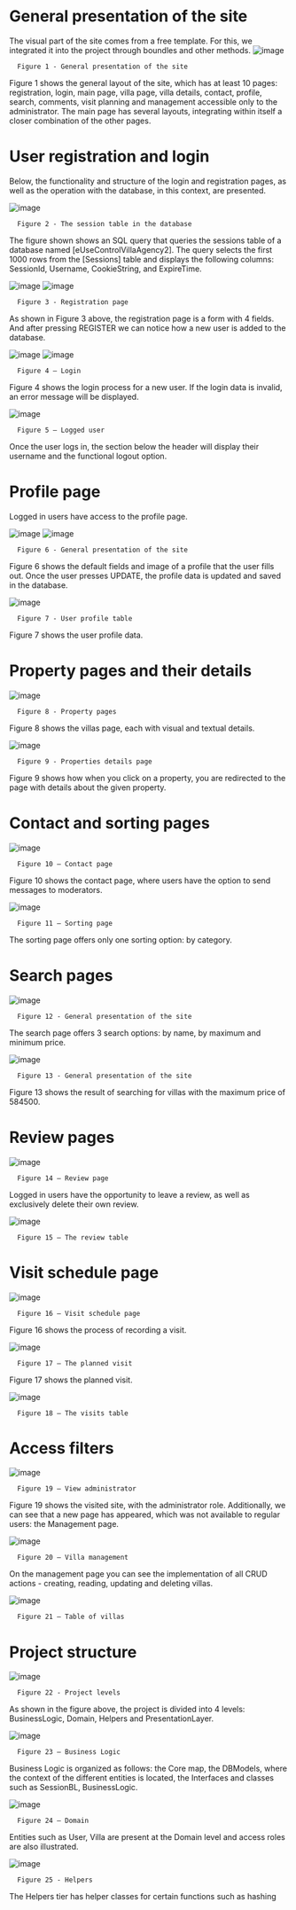 # General presentation of the site

  The visual part of the site comes from a free template. For this, we integrated it into the project through boundles and other methods.
![image](https://github.com/mihaela-chiaburu/VillaAgency/assets/143406895/7050b1f7-9b31-4e97-9702-4e2f8560a300)

      Figure 1 - General presentation of the site
  Figure 1 shows the general layout of the site, which has at least 10 pages: registration, login, main page, villa page, villa details, contact, profile, search, comments, visit planning and management accessible only to the administrator. The main page has several layouts, integrating within itself a closer combination of the other pages.

# User registration and login

  Below, the functionality and structure of the login and registration pages, as well as the operation with the database, in this context, are presented.
  
![image](https://github.com/mihaela-chiaburu/VillaAgency/assets/143406895/358d82de-4c91-4e37-bb08-6b8d9837419d)
      
      Figure 2 - The session table in the database
  The figure shown shows an SQL query that queries the sessions table of a database named [eUseControlVillaAgency2]. The query selects the first 1000 rows from the [Sessions] table and displays the following columns: SessionId, Username, CookieString, and ExpireTime.
  
![image](https://github.com/mihaela-chiaburu/VillaAgency/assets/143406895/92ff6fc5-4f37-4e06-bfc1-3066c24949c8)
![image](https://github.com/mihaela-chiaburu/VillaAgency/assets/143406895/fc7afdeb-593d-43c5-b816-d7d4a43c4abd)
      
      Figure 3 - Registration page
  As shown in Figure 3 above, the registration page is a form with 4 fields. And after pressing REGISTER we can notice how a new user is added to the database.

![image](https://github.com/mihaela-chiaburu/VillaAgency/assets/143406895/6cb3819d-26ef-4b63-a470-b8a7283005d8) ![image](https://github.com/mihaela-chiaburu/VillaAgency/assets/143406895/e89764ad-edcc-4538-a21c-5eb9417c8e84)
     
      Figure 4 – Login
  Figure 4 shows the login process for a new user. If the login data is invalid, an error message will be displayed.

![image](https://github.com/mihaela-chiaburu/VillaAgency/assets/143406895/c8db68fc-4fdd-452a-af20-88a62b7ab80c)
      
      Figure 5 – Logged user
  Once the user logs in, the section below the header will display their username and the functional logout option.

# Profile page
  Logged in users have access to the profile page.
  
![image](https://github.com/mihaela-chiaburu/VillaAgency/assets/143406895/493a9fda-9595-44d4-b17e-817556d7f32d) ![image](https://github.com/mihaela-chiaburu/VillaAgency/assets/143406895/2f39cb57-1c63-498d-b5a6-42cc6856a03d)
   
      Figure 6 - General presentation of the site
  Figure 6 shows the default fields and image of a profile that the user fills out. Once the user presses UPDATE, the profile data is updated and saved in the database.

![image](https://github.com/mihaela-chiaburu/VillaAgency/assets/143406895/29c85653-8116-48a8-b996-8377d36f40a1)
     
      Figure 7 - User profile table
  Figure 7 shows the user profile data.

# Property pages and their details

![image](https://github.com/mihaela-chiaburu/VillaAgency/assets/143406895/e2f7021c-75b3-4e83-9bab-d1536ee6f37a)
     
      Figure 8 - Property pages
  Figure 8 shows the villas page, each with visual and textual details.

![image](https://github.com/mihaela-chiaburu/VillaAgency/assets/143406895/c520b5ce-8062-4904-b1ff-b8b47de1b3f1)
   
      Figure 9 - Properties details page
  Figure 9 shows how when you click on a property, you are redirected to the page with details about the given property.

# Contact and sorting pages

![image](https://github.com/mihaela-chiaburu/VillaAgency/assets/143406895/ec9c28f8-37d7-4ff5-919b-f306fe6ee551)
     
      Figure 10 – Contact page
Figure 10 shows the contact page, where users have the option to send messages to moderators.

![image](https://github.com/mihaela-chiaburu/VillaAgency/assets/143406895/8e5f7f4e-037b-4079-8b5a-30886f24aa40)
    
      Figure 11 – Sorting page
  The sorting page offers only one sorting option: by category.

# Search pages

![image](https://github.com/mihaela-chiaburu/VillaAgency/assets/143406895/b5bb6af6-edf3-4c65-aad3-a8f5dc566c5a)
    
      Figure 12 - General presentation of the site
  The search page offers 3 search options: by name, by maximum and minimum price.

![image](https://github.com/mihaela-chiaburu/VillaAgency/assets/143406895/c361b1c4-70fb-4966-b3f6-313ebae91187)
   
      Figure 13 - General presentation of the site
  Figure 13 shows the result of searching for villas with the maximum price of 584500.

# Review pages

![image](https://github.com/mihaela-chiaburu/VillaAgency/assets/143406895/9f30ee2f-eb97-4a64-b775-7553d8e7c11a)
    
      Figure 14 – Review page
  Logged in users have the opportunity to leave a review, as well as exclusively delete their own review.

![image](https://github.com/mihaela-chiaburu/VillaAgency/assets/143406895/7e5c9125-8cda-410e-87ac-a4a3390b44e4)
    
      Figure 15 – The review table

# Visit schedule page

![image](https://github.com/mihaela-chiaburu/VillaAgency/assets/143406895/a46d419a-5c09-484a-aba6-9e9dd7f2effc)
    
      Figure 16 – Visit schedule page
  Figure 16 shows the process of recording a visit.

![image](https://github.com/mihaela-chiaburu/VillaAgency/assets/143406895/52781628-6c84-4ef0-96fa-51cce105bfda)
     
      Figure 17 – The planned visit
  Figure 17 shows the planned visit.

![image](https://github.com/mihaela-chiaburu/VillaAgency/assets/143406895/428e6f0b-7909-4a0c-9cf1-1ed0856c4dbb)
    
      Figure 18 – The visits table

# Access filters

![image](https://github.com/mihaela-chiaburu/VillaAgency/assets/143406895/72244531-5e8e-486f-997b-123e4c4a5db3)
   
      Figure 19 – View administrator
  Figure 19 shows the visited site, with the administrator role. Additionally, we can see that a new page has appeared, which was not available to regular users: the Management page.

![image](https://github.com/mihaela-chiaburu/VillaAgency/assets/143406895/e6132e7f-ac82-4797-a022-721af58e8f42)
   
      Figure 20 – Villa management
  On the management page you can see the implementation of all CRUD actions - creating, reading, updating and deleting villas.

![image](https://github.com/mihaela-chiaburu/VillaAgency/assets/143406895/2cf557cd-4850-4f4b-be73-6ad156866988)
    
      Figure 21 – Table of villas

# Project structure

![image](https://github.com/mihaela-chiaburu/VillaAgency/assets/143406895/efcc948d-3205-4b24-b076-55d564f015f9)
     
      Figure 22 - Project levels
  As shown in the figure above, the project is divided into 4 levels: BusinessLogic, Domain, Helpers and PresentationLayer.

![image](https://github.com/mihaela-chiaburu/VillaAgency/assets/143406895/3260ded3-5cb4-44a6-8c8a-c79be981b107)
    
      Figure 23 – Business Logic
  Business Logic is organized as follows: the Core map, the DBModels, where the context of the different entities is located, the Interfaces and classes such as SessionBL, BusinessLogic.

![image](https://github.com/mihaela-chiaburu/VillaAgency/assets/143406895/ca6aff54-f669-4320-b67b-9e7786c72f82)
   
      Figure 24 – Domain
  Entities such as User, Villa are present at the Domain level and access roles are also illustrated.

![image](https://github.com/mihaela-chiaburu/VillaAgency/assets/143406895/b77ed17d-af71-4b2b-96d6-7ebf768f8548)
     
      Figure 25 - Helpers
  The Helpers tier has helper classes for certain functions such as hashing
